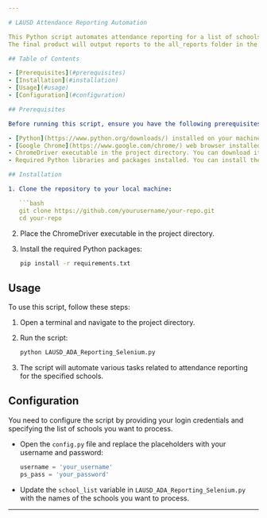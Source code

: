 ```yaml
---

# LAUSD Attendance Reporting Automation

This Python script automates attendance reporting for a list of schools within the Los Angeles Unified School District (LAUSD). It leverages web scraping and Selenium to interact with the LAUSD attendance reporting platform and retrieve relevant data.
The final product will output reports to the all_reports folder in the naming convention of 'all_ada_adm_reports_{month_number}', and 'all_attendance_summary_reports_{month_number}'

## Table of Contents

- [Prerequisites](#prerequisites)
- [Installation](#installation)
- [Usage](#usage)
- [Configuration](#configuration)

## Prerequisites

Before running this script, ensure you have the following prerequisites:

- [Python](https://www.python.org/downloads/) installed on your machine.
- [Google Chrome](https://www.google.com/chrome/) web browser installed.
- ChromeDriver executable in the project directory. You can download it from [here](https://sites.google.com/chromium.org/driver/).
- Required Python libraries and packages installed. You can install them using `pip` by running `pip install -r requirements.txt`.

## Installation

1. Clone the repository to your local machine:

   ```bash
   git clone https://github.com/yourusername/your-repo.git
   cd your-repo
   ```

2. Place the ChromeDriver executable in the project directory.

3. Install the required Python packages:

   ```bash
   pip install -r requirements.txt
   ```

## Usage

To use this script, follow these steps:

1. Open a terminal and navigate to the project directory.

2. Run the script:

   ```bash
   python LAUSD_ADA_Reporting_Selenium.py
   ```

3. The script will automate various tasks related to attendance reporting for the specified schools.

## Configuration

You need to configure the script by providing your login credentials and specifying the list of schools you want to process.

- Open the `config.py` file and replace the placeholders with your username and password:

  ```python
  username = 'your_username'
  ps_pass = 'your_password'
  ```

- Update the `school_list` variable in `LAUSD_ADA_Reporting_Selenium.py` with the names of the schools you want to process.

---
```

